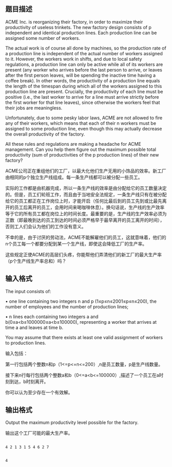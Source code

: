 ## 题目描述

<div>
 ACME Inc. is reorganizing their factory, in order to maximize their productivity of useless trinkets. The new factory design consists of p independent and identical production lines. Each production line can be assigned some number of workers.
</div>
<div>
 The actual work is of course all done by machines, so the production rate of a production line is independent of the actual number of workers assigned to it. However, the workers work in shifts, and due to local safety regulations, a production line can only be active while all of its workers are present (any worker who arrives before the last person to arrive, or leaves after the first person leaves, will be spending the inactive time having a coffee break). In other words, the productivity of a production line equals the length of the timespan during which all of the workers assigned to this production line are present. Crucially, the productivity of each line must be positive (i.e., the last worker to arrive for a line must arrive strictly before the first worker for that line leaves), since otherwise the workers feel that their jobs are meaningless.
</div>
<div>
 Unfortunately, due to some pesky labor laws, ACME are not allowed to fire any of their workers, which means that each of their n workers must be assigned to some production line, even though this may actually decrease the overall productivity of the factory.
</div>
<div>
 All these rules and regulations are making a headache for ACME management. Can you help them figure out the maximum possible total productivity (sum of productivities of the p production lines) of their new factory?
</div>
<div></div>
<div>
 ACME公司正在重组他们的工厂，以最大化他们生产无用的小饰品的效率。新工厂由相同的p个独立生产线组成。每一条生产线都可以被分配一些员工。
</div>
<div></div>
<div>
 实际的工作都是由机器完成，所以一条生产线的效率是由分配给它的员工数量决定的。但是，员工们轮班工作，而且由于当地安全法规定，一条生产线只有在被分配给它的员工都正在工作岗位上时，才能开启（任何比最后到的员工先到或比最先离开的员工后离开的员工，会用时间来喝咖啡休息）。换句话说，生产线的生产效率等于它的所有员工都在岗位上的时间长度。最重要的是，生产线的生产效率必须为正数（即最晚到达的员工到达的时间必须严格早于最早离开的员工离开的时间），否则工人们会认为他们的工作没有意义。
</div>
<div></div>
<div>
 不幸的是，由于讨厌的劳动法，ACME不能解雇他们的员工，这就意味着，他们的n个员工每一个都要分配到某一个生产线，即使这会降低工厂的生产率。
</div>
<div></div>
<div>
 这些规定正使ACME的高层们头疼，你能帮他们弄清他们的新工厂的最大生产率（p个生产线生产率总和）吗？
</div>
<p></p>

## 输入格式

<div>
 The input consists of:
</div>
<div>
 •<span class="Apple-tab-span" style="white-space: pre;"> </span>one line containing two integers n and p (1≤p≤n≤2001≤p≤n≤200), the number of employees and the number of production lines;
</div>
<div>
 •<span class="Apple-tab-span" style="white-space: pre;"> </span>n lines each containing two integers a and b(0≤a<b≤1000000≤a<b≤100000), representing a worker that arrives at time a and leaves at time b.
</div>
<div>
 You may assume that there exists at least one valid assignment of workers to production lines.
</div>
<div>
 输入包括：
</div>
<div>
 第一行包括两个整数n和p（1<=p<=n<=200）,n是员工数量，p是生产线数量。
</div>
<div>
 接下来n行每行包括两个整数a和b（0<=a<b<=100000）,描述了一个员工在a时刻到达，b时刻离开。
</div>
<div>
 你可以认为至少存在一个有效解。
</div>
<p></p>

## 输出格式

<div>
 Output the maximum productivity level possible for the factory.
</div>
<div>
 输出这个工厂可能的最大生产率。
</div>
<p></p>

```input1
4 2 1 3 1 5 4 6 2 7
```
```output1
4
```
